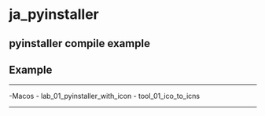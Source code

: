 # ja_pyinstaller
pyinstaller compile example
---

## Example

---

-Macos
    - lab_01_pyinstaller_with_icon
    - tool_01_ico_to_icns

---

